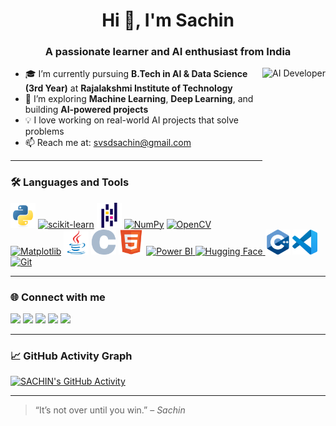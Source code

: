 <h1 align="center">Hi 👋, I'm Sachin</h1>
<h3 align="center">A passionate learner and AI enthusiast from India</h3>

<img align="right" alt="AI Developer" height="250" src="https://cdn.dribbble.com/users/1162077/screenshots/3848914/media/7ed7d5ca074b79c1cfdc3485c85c38eb.gif" />

- 🎓 I’m currently pursuing **B.Tech in AI & Data Science (3rd Year)** at **Rajalakshmi Institute of Technology**  
- 🤖 I’m exploring **Machine Learning**, **Deep Learning**, and building **AI-powered projects**  
- 💡 I love working on real-world AI projects that solve problems  
- 📫 Reach me at: [svsdsachin@gmail.com](mailto:svsdsachin@gmail.com)

---

### 🛠️ Languages and Tools

<p align="left">
  <a href="https://www.python.org/" target="_blank"><img src="https://raw.githubusercontent.com/devicons/devicon/master/icons/python/python-original.svg" alt="Python" width="40" height="40"/></a>
  <a href="https://scikit-learn.org/" target="_blank"><img src="https://upload.wikimedia.org/wikipedia/commons/0/05/Scikit_learn_logo_small.svg" alt="scikit-learn" width="40" height="40"/></a>
  <a href="https://pandas.pydata.org/" target="_blank"><img src="https://raw.githubusercontent.com/devicons/devicon/master/icons/pandas/pandas-original.svg" alt="Pandas" width="40" height="40"/></a>
  <a href="https://numpy.org/" target="_blank"><img src="https://upload.wikimedia.org/wikipedia/commons/3/31/NumPy_logo_2020.svg" alt="NumPy" width="40" height="40"/></a>
  <a href="https://opencv.org/" target="_blank"><img src="https://www.vectorlogo.zone/logos/opencv/opencv-icon.svg" alt="OpenCV" width="40" height="40"/></a>
  <a href="https://matplotlib.org/" target="_blank"><img src="https://matplotlib.org/_static/images/logo2.svg" alt="Matplotlib" width="40" height="40"/></a>
  <a href="https://www.java.com/" target="_blank"><img src="https://raw.githubusercontent.com/devicons/devicon/master/icons/java/java-original.svg" alt="Java" width="40" height="40"/></a>
  <a href="https://en.wikipedia.org/wiki/C_(programming_language)" target="_blank"><img src="https://raw.githubusercontent.com/devicons/devicon/master/icons/c/c-original.svg" alt="C" width="40" height="40"/></a>
  <a href="https://developer.mozilla.org/en-US/docs/Web/HTML" target="_blank"><img src="https://raw.githubusercontent.com/devicons/devicon/master/icons/html5/html5-original.svg" alt="HTML" width="40" height="40"/></a>
  <a href="https://powerbi.microsoft.com/" target="_blank">
  <img src="https://img.icons8.com/color/48/power-bi.png" alt="Power BI" width="40" height="40"/>
</a>
<a href="https://huggingface.co/" target="_blank">
  <img src="https://huggingface.co/front/assets/huggingface_logo-noborder.svg" alt="Hugging Face" width="40" height="40"/>
</a>
  <a href="https://isocpp.org/" target="_blank"><img src="https://raw.githubusercontent.com/devicons/devicon/master/icons/cplusplus/cplusplus-original.svg" alt="C++" width="40" height="40"/></a>
  <a href="https://code.visualstudio.com/" target="_blank"><img src="https://raw.githubusercontent.com/devicons/devicon/master/icons/vscode/vscode-original.svg" alt="VS Code" width="40" height="40"/></a>
  <a href="https://git-scm.com/" target="_blank"><img src="https://www.vectorlogo.zone/logos/git-scm/git-scm-icon.svg" alt="Git" width="40" height="40"/></a>
</p>

---

### 🌐 Connect with me

<p align="left">
  <a href="https://x.com/sachin26031" target="_blank"><img src="https://img.shields.io/badge/X-1DA1F2?style=for-the-badge&logo=twitter&logoColor=white" /></a>
  <a href="https://www.linkedin.com/in/sachin-s-a05626298" target="_blank"><img src="https://img.shields.io/badge/LinkedIn-0077B5?style=for-the-badge&logo=linkedin&logoColor=white" /></a>
  <a href="https://www.kaggle.com/mrsachin543" target="_blank"><img src="https://img.shields.io/badge/Kaggle-20BEFF?style=for-the-badge&logo=kaggle&logoColor=white" /></a>
  <a href="https://www.hackerrank.com/svsachin2005" target="_blank"><img src="https://img.shields.io/badge/HackerRank-2EC866?style=for-the-badge&logo=HackerRank&logoColor=white" /></a>
  <a href="https://www.instagram.com/sachin26031" target="_blank"><img src="https://img.shields.io/badge/Instagram-E4405F?style=for-the-badge&logo=instagram&logoColor=white" /></a>
</p>

---

### 📈 GitHub Activity Graph

[![SACHIN's GitHub Activity](https://github-readme-activity-graph.vercel.app/graph?username=sachin-185&bg_color=18020d&color=f5eff5&line=f312e4&point=f7eded&area=true&hide_border=true)](https://github.com/ashutosh00710/github-readme-activity-graph)

---

> “It’s not over until you win.” – *Sachin*

